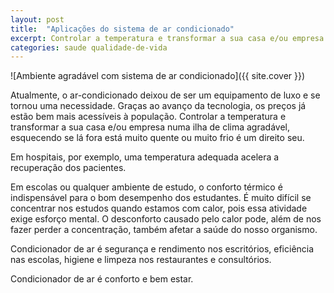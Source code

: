 ```yaml
---
layout: post
title:  "Aplicações do sistema de ar condicionado"
excerpt: Controlar a temperatura e transformar a sua casa e/ou empresa numa ilha de clima agradável, esquecendo se lá fora está muito quente ou muito frio é um direito seu.
categories: saude qualidade-de-vida
---
```


![Ambiente agradável com sistema de ar condicionado]({{ site.cover }})

Atualmente, o ar-condicionado deixou de ser um equipamento de luxo e se tornou uma necessidade. Graças ao avanço da tecnologia, os preços já estão bem mais acessíveis à população. Controlar a temperatura e transformar a sua casa e/ou empresa numa ilha de clima agradável, esquecendo se lá fora está muito quente ou muito frio é um direito seu.

Em hospitais, por exemplo, uma temperatura adequada acelera a recuperação dos pacientes.

Em escolas ou qualquer ambiente de estudo, o conforto térmico é indispensável para o bom desempenho dos estudantes. É muito difícil se concentrar nos estudos quando estamos com calor, pois essa atividade exige esforço mental. O desconforto causado pelo calor pode, além de nos fazer perder a concentração, também afetar a saúde do nosso organismo.

Condicionador de ar é segurança e rendimento nos escritórios, eficiência nas escolas, higiene e limpeza nos restaurantes e consultórios.

Condicionador de ar é conforto e bem estar.
